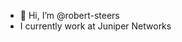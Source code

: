 - 👋 Hi, I’m @robert-steers
- I currently work at Juniper Networks

<!---
robert-steers/robert-steers is a ✨ special ✨ repository because its `README.md` (this file) appears on your GitHub profile.
You can click the Preview link to take a look at your changes.
--->
